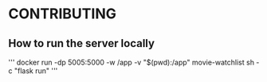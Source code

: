 # CONTRIBUTING

## How to run the server locally

'''
docker run -dp 5005:5000 -w /app -v "$(pwd):/app" movie-watchlist sh -c "flask run"
'''